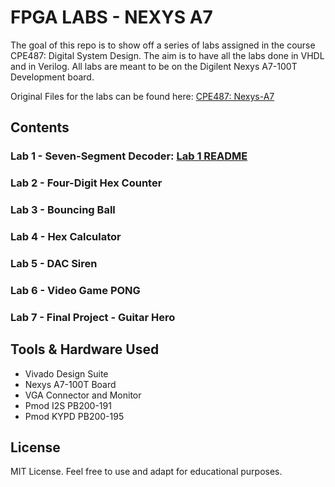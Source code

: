 # FPGA LABS - NEXYS A7
The goal of this repo is to show off a series of labs assigned in the course CPE487: Digital System Design. The aim is to have all the labs done in VHDL and in Verilog. All labs are meant to be on the Digilent Nexys A7-100T Development board.   

Original Files for the labs can be found here: [CPE487: Nexys-A7](https://github.com/byett/dsd/tree/CPE487-Fall2024/Nexys-A7)

## Contents
### Lab 1 - Seven-Segment Decoder: [Lab 1 README](Lab-1-LED-Decoder)
### Lab 2 - Four-Digit Hex Counter
### Lab 3 - Bouncing Ball
### Lab 4 - Hex Calculator
### Lab 5 - DAC Siren
### Lab 6 - Video Game PONG
### Lab 7 - Final Project - Guitar Hero


## Tools & Hardware Used
- Vivado Design Suite
- Nexys A7-100T Board
- VGA Connector and Monitor
- Pmod I2S PB200-191
- Pmod KYPD PB200-195

## License
MIT License. Feel free to use and adapt for educational purposes.
